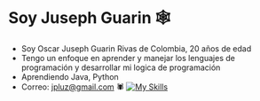 
# Soy Juseph Guarin 🕸️

* Soy Oscar Juseph Guarin Rivas de Colombia, 20 años de edad
* Tengo un enfoque en aprender y manejar los lenguajes de programación y desarrollar mi logica de programación
* Aprendiendo Java, Python
* Correo: jpluz@gmail.com 🕷️
[![My Skills](https://skillicons.dev/icons?i=js,html,css,wasm)](https://skillicons.dev)
